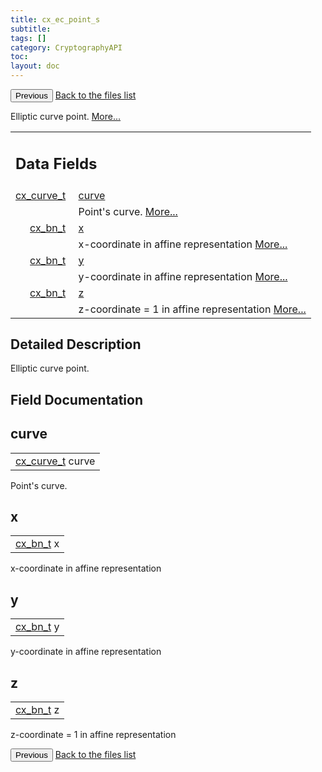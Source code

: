 ```yaml
---
title: cx_ec_point_s
subtitle:
tags: []
category: CryptographyAPI
toc:
layout: doc
---
```


<button class="uk-button uk-button-default uk-button-small uk-margin-medium-top" onclick="history.back()">Previous</button>
<a class="uk-button uk-button-default uk-button-small uk-margin-medium-top crypto-button" href="../../crypto-api/files">Back to the files list</a>


<p>Elliptic curve point.  
 <a href="../cx__ec__point__s#details">More...</a></p>
<table class="memberdecls">
<tr class="heading"><td colspan="4"><h2 class="groupheader"><a name="pub-attribs"></a>
Data Fields</h2></td></tr>
<tr class="memitem:a474bc8df07e877791f9b39dac8f9a8df"><td class="memItemLeft" align="right" valign="top"><a class="el" href="../ox__ec_8h#ada004671ae8fe2032d4c144ed6ebb837">cx_curve_t</a>&#160;</td><td colspan="3" class="memItemRight" valign="bottom"><a class="el" href="../cx__ec__point__s#a474bc8df07e877791f9b39dac8f9a8df">curve</a></td></tr>
<tr class="memdesc:a474bc8df07e877791f9b39dac8f9a8df"><td class="mdescLeft">&#160;</td><td colspan="3" class="mdescRight">Point's curve.  <a href="#a474bc8df07e877791f9b39dac8f9a8df">More...</a><br /></td></tr>
<tr class="memitem:a67c5de9c285914439dc80e48a37685f5"><td class="memItemLeft" align="right" valign="top"><a class="el" href="../ox__bn_8h#a3caccc9ce9a31d3cba31ce1de1194d12">cx_bn_t</a>&#160;</td><td colspan="3" class="memItemRight" valign="bottom"><a class="el" href="../cx__ec__point__s#a67c5de9c285914439dc80e48a37685f5">x</a></td></tr>
<tr class="memdesc:a67c5de9c285914439dc80e48a37685f5"><td class="mdescLeft">&#160;</td><td colspan="3" class="mdescRight">x-coordinate in affine representation  <a href="#a67c5de9c285914439dc80e48a37685f5">More...</a><br /></td></tr>
<tr class="memitem:ac5175780fcee14562febe297915b96eb"><td class="memItemLeft" align="right" valign="top"><a class="el" href="../ox__bn_8h#a3caccc9ce9a31d3cba31ce1de1194d12">cx_bn_t</a>&#160;</td><td colspan="3" class="memItemRight" valign="bottom"><a class="el" href="../cx__ec__point__s#ac5175780fcee14562febe297915b96eb">y</a></td></tr>
<tr class="memdesc:ac5175780fcee14562febe297915b96eb"><td class="mdescLeft">&#160;</td><td colspan="3" class="mdescRight">y-coordinate in affine representation  <a href="#ac5175780fcee14562febe297915b96eb">More...</a><br /></td></tr>
<tr class="memitem:ac5183a1bf7d8cee468a19e93870ab98a"><td class="memItemLeft" align="right" valign="top"><a class="el" href="../ox__bn_8h#a3caccc9ce9a31d3cba31ce1de1194d12">cx_bn_t</a>&#160;</td><td colspan="3" class="memItemRight" valign="bottom"><a class="el" href="../cx__ec__point__s#ac5183a1bf7d8cee468a19e93870ab98a">z</a></td></tr>
<tr class="memdesc:ac5183a1bf7d8cee468a19e93870ab98a"><td class="mdescLeft">&#160;</td><td colspan="3" class="mdescRight">z-coordinate = 1 in affine representation  <a href="#ac5183a1bf7d8cee468a19e93870ab98a">More...</a><br /></td></tr>
</table>
<a name="details" id="details"></a>

## Detailed Description

<div class="textblock"><p>Elliptic curve point. </p>
</div><h2 class="groupheader">Field Documentation</h2>
<a id="a474bc8df07e877791f9b39dac8f9a8df"></a>
<h2 class="memtitle">curve</h2>

<div class="memitem">
<div class="memproto">
      <table class="memname">
        <tr>
          <td class="memname"><a class="el" href="../ox__ec_8h#ada004671ae8fe2032d4c144ed6ebb837">cx_curve_t</a> curve</td>
        </tr>
      </table>
</div><div class="memdoc">

<p>Point's curve. </p>

</div>
</div>
<a id="a67c5de9c285914439dc80e48a37685f5"></a>
<h2 class="memtitle">x</h2>

<div class="memitem">
<div class="memproto">
      <table class="memname">
        <tr>
          <td class="memname"><a class="el" href="../ox__bn_8h#a3caccc9ce9a31d3cba31ce1de1194d12">cx_bn_t</a> x</td>
        </tr>
      </table>
</div><div class="memdoc">

<p>x-coordinate in affine representation </p>

</div>
</div>
<a id="ac5175780fcee14562febe297915b96eb"></a>
<h2 class="memtitle">y</h2>

<div class="memitem">
<div class="memproto">
      <table class="memname">
        <tr>
          <td class="memname"><a class="el" href="../ox__bn_8h#a3caccc9ce9a31d3cba31ce1de1194d12">cx_bn_t</a> y</td>
        </tr>
      </table>
</div><div class="memdoc">

<p>y-coordinate in affine representation </p>

</div>
</div>
<a id="ac5183a1bf7d8cee468a19e93870ab98a"></a>
<h2 class="memtitle">z</h2>

<div class="memitem">
<div class="memproto">
      <table class="memname">
        <tr>
          <td class="memname"><a class="el" href="../ox__bn_8h#a3caccc9ce9a31d3cba31ce1de1194d12">cx_bn_t</a> z</td>
        </tr>
      </table>
</div><div class="memdoc">

<p>z-coordinate = 1 in affine representation </p>

</div>
</div>
<button class="uk-button uk-button-default uk-button-small uk-margin-medium-top" onclick="history.back()">Previous</button>
<a class="uk-button uk-button-default uk-button-small uk-margin-medium-top crypto-button" href="../../crypto-api/files">Back to the files list</a>
